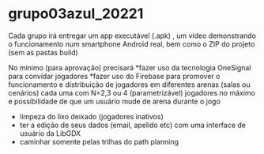 # grupo03azul_20221
 
Cada grupo irá entregar um app executável (.apk) , um vídeo demonstrando o funcionamento num smartphone Android real, 
bem como o ZIP do projeto (sem as pastas build)


No mínimo (para aprovação)  precisará
*fazer uso da tecnologia OneSignal para convidar jogadores
*fazer uso do Firebase para promover o funcionamento e distribuição de jogadores em diferentes arenas (salas ou cenários) 
cada uma com N=2,3 ou 4 (parametrizável) jogadores no máximo e possíbilidade de que um usuário mude de arena durante o jogo
* limpeza do lixo deixado (jogadores inativos)
* ter a edição de seus dados (email, apelido etc) com uma interface de usuário da LibGDX
* caminhar somente pelas trilhas do path planning
